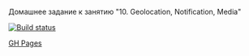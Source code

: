 Домашнее задание к занятию "10. Geolocation, Notification, Media"

[![Build status](https://ci.appveyor.com/api/projects/status/uw8580jet7k2orps?svg=true)](https://ci.appveyor.com/project/ludmila2107/media)

[GH Pages](https://ludmila2107.github.io/media/)
